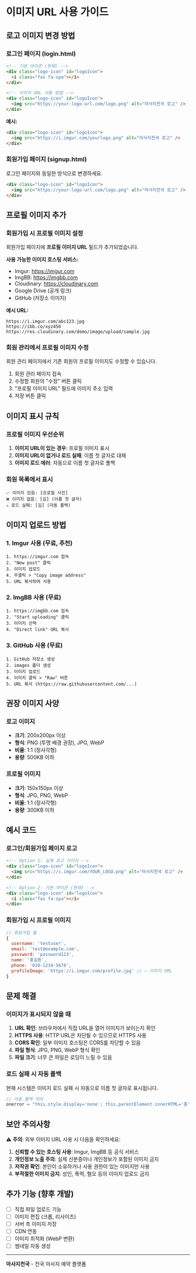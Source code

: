 # 이미지 URL 사용 가이드

## 로고 이미지 변경 방법

### 로그인 페이지 (login.html)

```html
<!-- 기본 아이콘 (현재) -->
<div class="logo-icon" id="logoIcon">
  <i class="fas fa-spa"></i>
</div>

<!-- 이미지 URL 사용 방법 -->
<div class="logo-icon" id="logoIcon">
  <img src="https://your-logo-url.com/logo.png" alt="마사지천국 로고" />
</div>
```

**예시:**

```html
<div class="logo-icon" id="logoIcon">
  <img src="https://i.imgur.com/yourlogo.png" alt="마사지천국 로고" />
</div>
```

### 회원가입 페이지 (signup.html)

로그인 페이지와 동일한 방식으로 변경하세요.

```html
<div class="logo-icon" id="logoIcon">
  <img src="https://your-logo-url.com/logo.png" alt="마사지천국 로고" />
</div>
```

## 프로필 이미지 추가

### 회원가입 시 프로필 이미지 설정

회원가입 페이지에 **프로필 이미지 URL** 필드가 추가되었습니다.

**사용 가능한 이미지 호스팅 서비스:**

- Imgur: https://imgur.com
- ImgBB: https://imgbb.com
- Cloudinary: https://cloudinary.com
- Google Drive (공개 링크)
- GitHub (저장소 이미지)

**예시 URL:**

```
https://i.imgur.com/abc123.jpg
https://ibb.co/xyz456
https://res.cloudinary.com/demo/image/upload/sample.jpg
```

### 회원 관리에서 프로필 이미지 수정

회원 관리 페이지에서 기존 회원의 프로필 이미지도 수정할 수 있습니다.

1. 회원 관리 페이지 접속
2. 수정할 회원의 "수정" 버튼 클릭
3. "프로필 이미지 URL" 필드에 이미지 주소 입력
4. 저장 버튼 클릭

## 이미지 표시 규칙

### 프로필 이미지 우선순위

1. **이미지 URL이 있는 경우**: 프로필 이미지 표시
2. **이미지 URL이 없거나 로드 실패**: 이름 첫 글자로 대체
3. **이미지 로드 에러**: 자동으로 이름 첫 글자로 폴백

### 회원 목록에서 표시

```
✅ 이미지 있음: [프로필 사진]
❌ 이미지 없음: [김] (이름 첫 글자)
⚠️ 로드 실패: [김] (자동 폴백)
```

## 이미지 업로드 방법

### 1. Imgur 사용 (무료, 추천)

```
1. https://imgur.com 접속
2. "New post" 클릭
3. 이미지 업로드
4. 우클릭 > "Copy image address"
5. URL 복사하여 사용
```

### 2. ImgBB 사용 (무료)

```
1. https://imgbb.com 접속
2. "Start uploading" 클릭
3. 이미지 선택
4. "Direct link" URL 복사
```

### 3. GitHub 사용 (무료)

```
1. GitHub 저장소 생성
2. images 폴더 생성
3. 이미지 업로드
4. 이미지 클릭 > "Raw" 버튼
5. URL 복사 (https://raw.githubusercontent.com/...)
```

## 권장 이미지 사양

### 로고 이미지

- **크기**: 200x200px 이상
- **형식**: PNG (투명 배경 권장), JPG, WebP
- **비율**: 1:1 (정사각형)
- **용량**: 500KB 이하

### 프로필 이미지

- **크기**: 150x150px 이상
- **형식**: JPG, PNG, WebP
- **비율**: 1:1 (정사각형)
- **용량**: 300KB 이하

## 예시 코드

### 로그인/회원가입 페이지 로고

```html
<!-- Option 1: 실제 로고 이미지 -->
<div class="logo-icon" id="logoIcon">
  <img src="https://i.imgur.com/YOUR_LOGO.png" alt="마사지천국 로고" />
</div>

<!-- Option 2: 기본 아이콘 (현재) -->
<div class="logo-icon" id="logoIcon">
  <i class="fas fa-spa"></i>
</div>
```

### 회원가입 시 프로필 이미지

```javascript
// 회원가입 폼
{
  username: 'testuser',
  email: 'test@example.com',
  password: 'password123',
  name: '홍길동',
  phone: '010-1234-5678',
  profileImage: 'https://i.imgur.com/profile.jpg' // ← 이미지 URL
}
```

## 문제 해결

### 이미지가 표시되지 않을 때

1. **URL 확인**: 브라우저에서 직접 URL을 열어 이미지가 보이는지 확인
2. **HTTPS 사용**: HTTP URL은 차단될 수 있으므로 HTTPS 사용
3. **CORS 확인**: 일부 이미지 호스팅은 CORS를 차단할 수 있음
4. **파일 형식**: JPG, PNG, WebP 형식 확인
5. **파일 크기**: 너무 큰 파일은 로딩이 느릴 수 있음

### 로드 실패 시 자동 폴백

현재 시스템은 이미지 로드 실패 시 자동으로 이름 첫 글자로 표시됩니다.

```javascript
// 자동 폴백 처리
onerror = "this.style.display='none'; this.parentElement.innerHTML='홍';";
```

## 보안 주의사항

⚠️ **주의**: 외부 이미지 URL 사용 시 다음을 확인하세요:

1. **신뢰할 수 있는 호스팅 사용**: Imgur, ImgBB 등 공식 서비스
2. **개인정보 노출 주의**: 실제 신분증이나 개인정보가 포함된 이미지 금지
3. **저작권 확인**: 본인이 소유하거나 사용 권한이 있는 이미지만 사용
4. **부적절한 이미지 금지**: 성인, 폭력, 혐오 등의 이미지 업로드 금지

## 추가 기능 (향후 개발)

- [ ] 직접 파일 업로드 기능
- [ ] 이미지 편집 (크롭, 리사이즈)
- [ ] 서버 측 이미지 저장
- [ ] CDN 연동
- [ ] 이미지 최적화 (WebP 변환)
- [ ] 썸네일 자동 생성

---

**마사지천국** - 전국 마사지 예약 플랫폼
